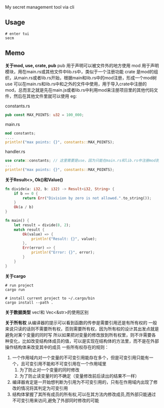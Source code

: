 My secret management tool via cli
## Usage
```shell
# enter tui
secm
```

## Memo
**关于mod, use, crate, pub**
pub 用于声明可以被文件外的地方使用
mod 用于声明模块，用在main.rs或其他文件中lib.rs中，类似于一个注册功能
crate 是mod的组织，从main.rs或者lib.rs开始，根据main和lib.rs中的mod注册，形成一个mod树
use 可以在main.rs和lib.rs中和之外的文件中使用，用于导入crate中注册的mod，总而言之就是先在main.js或者lib.rs中利用mod来注册项目里的其他代码文件，然后在其他文件里就可以使用
eg:

constants.rs
```rust
pub const MAX_POINTS: u32 = 100_000;
```

main.rs
```rust
mod constants;
....
println!("max points: {}", constants::MAX_POINTS);
```

handler.rs
```rust
use crate::constants; // 这里需要是use，因为只能在main.rs和lib.rs中注册mod到crate里
...
println!("max points: {}", constants::MAX_POINTS);
```

**关于Result<>, Ok()和Value()**
```rust
fn divide(a: i32, b: i32) -> Result<i32, String> {
    if b == 0 {
        return Err("Division by zero is not allowed.".to_string());
    }
    Ok(a / b)
}

fn main() {
    let result = divide(8, 2);
    match result {
        Ok(value) => {
            println!("Result: {}", value);
        },
        Err(error) => {
            println!("Error: {}", error);
        }
    }
}
```

**关于cargo**
```shell
# run project
cargo run

# install current project to ~/.cargo/bin
cargo install --path .
```

**关于数据类型**
vec!和 Vec<&str>的使用区别

**关于所有权**
从编译器的提示可以看到函数的传参是需要引用还是有所有权的
一般来说只读的话则不需要所有权，否则需要所有权，因为所有权的设计其出发点就是避免对某个变量的同时写
所以如果把对变量的修改放到所有权里，则不许需要各种变化，比如改变结构体成员的值，可以是实现在结构体的方法里，而不是在外部操作结构体来改变其中的成员
一些所有权存在的规则：
1. 一个作用域内对一个变量的不可变引用能存在多个，但是可变引用只能有一个，且可变引用不能和不可变引用在一个作用域里
   1. 为了防止对一个变量的同时修改
   2. 为了防止读变量时的不确定（变量修改前后读出的结果不一样）
2. 编译器肯定是一开始想判断为引用为不可变引用的，只有在作用域内出现了修改的情况将其判定为可变引用
3. 结构体掌握了其所有成员的所有权,可以在其方法内修改成员,而外部只能通过不可变引用来访问,避免了外部同时修改的可能
